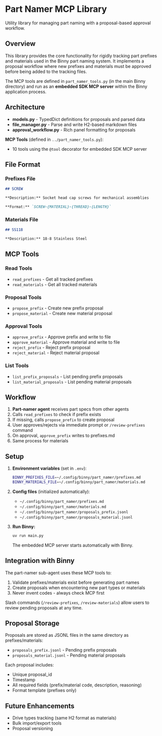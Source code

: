 # Part Namer MCP Library

Utility library for managing part naming with a proposal-based approval workflow.

## Overview

This library provides the core functionality for rigidly tracking part prefixes and materials used in the Binny part naming system. It implements a proposal workflow where new prefixes and materials must be approved before being added to the tracking files.

The MCP tools are defined in `part_namer_tools.py` (in the main Binny directory) and run as an **embedded SDK MCP server** within the Binny application process.

## Architecture

- **models.py** - TypedDict definitions for proposals and parsed data
- **file_manager.py** - Parse and write H2-based markdown files
- **approval_workflow.py** - Rich panel formatting for proposals

**MCP Tools** (defined in `../part_namer_tools.py`):
- 10 tools using the `@tool` decorator for embedded SDK MCP server

## File Format

### Prefixes File

```markdown
## SCREW

**Description:** Socket head cap screws for mechanical assemblies

**Format:** `SCREW-{MATERIAL}-{THREAD}-{LENGTH}`
```

### Materials File

```markdown
## SS118

**Description:** 18-8 Stainless Steel
```

## MCP Tools

### Read Tools
- `read_prefixes` - Get all tracked prefixes
- `read_materials` - Get all tracked materials

### Proposal Tools
- `propose_prefix` - Create new prefix proposal
- `propose_material` - Create new material proposal

### Approval Tools
- `approve_prefix` - Approve prefix and write to file
- `approve_material` - Approve material and write to file
- `reject_prefix` - Reject prefix proposal
- `reject_material` - Reject material proposal

### List Tools
- `list_prefix_proposals` - List pending prefix proposals
- `list_material_proposals` - List pending material proposals

## Workflow

1. **Part-namer agent** receives part specs from other agents
2. Calls `read_prefixes` to check if prefix exists
3. If missing, calls `propose_prefix` to create proposal
4. User approves/rejects via immediate prompt or `/review-prefixes` command
5. On approval, `approve_prefix` writes to prefixes.md
6. Same process for materials

## Setup

1. **Environment variables** (set in `.env`):
   ```bash
   BINNY_PREFIXES_FILE=~/.config/binny/part_namer/prefixes.md
   BINNY_MATERIALS_FILE=~/.config/binny/part_namer/materials.md
   ```

2. **Config files** (initialized automatically):
   - `~/.config/binny/part_namer/prefixes.md`
   - `~/.config/binny/part_namer/materials.md`
   - `~/.config/binny/part_namer/proposals_prefix.jsonl`
   - `~/.config/binny/part_namer/proposals_material.jsonl`

3. **Run Binny:**
   ```bash
   uv run main.py
   ```

   The embedded MCP server starts automatically with Binny.

## Integration with Binny

The part-namer sub-agent uses these MCP tools to:
1. Validate prefixes/materials exist before generating part names
2. Create proposals when encountering new part types or materials
3. Never invent codes - always check MCP first

Slash commands (`/review-prefixes`, `/review-materials`) allow users to review pending proposals at any time.

## Proposal Storage

Proposals are stored as JSONL files in the same directory as prefixes/materials:
- `proposals_prefix.jsonl` - Pending prefix proposals
- `proposals_material.jsonl` - Pending material proposals

Each proposal includes:
- Unique proposal_id
- Timestamp
- All required fields (prefix/material code, description, reasoning)
- Format template (prefixes only)

## Future Enhancements

- Drive types tracking (same H2 format as materials)
- Bulk import/export tools
- Proposal versioning
